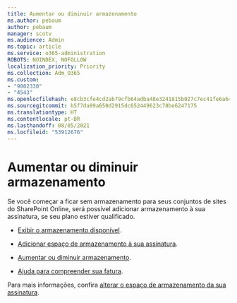 ```yaml
---
title: Aumentar ou diminuir armazenamento
ms.author: pebaum
author: pebaum
manager: scotv
ms.audience: Admin
ms.topic: article
ms.service: o365-administration
ROBOTS: NOINDEX, NOFOLLOW
localization_priority: Priority
ms.collection: Adm_O365
ms.custom:
- "9002330"
- "4543"
ms.openlocfilehash: e8cb3cfe4cd2ab79cfb64adba48e3241815b027c7ec41fe6a640ba7baa34ae7e
ms.sourcegitcommit: b5f7da89a650d2915dc652449623c78be6247175
ms.translationtype: HT
ms.contentlocale: pt-BR
ms.lasthandoff: 08/05/2021
ms.locfileid: "53912676"
---
```

# <a name="increase-or-decrease-storage"></a>Aumentar ou diminuir armazenamento

Se você começar a ficar sem armazenamento para seus conjuntos de sites do SharePoint Online, será possível adicionar armazenamento à sua assinatura, se seu plano estiver qualificado. 

- [Exibir o armazenamento disponível](https://docs.microsoft.com/microsoft-365/commerce/add-storage-space?view=o365-worldwide#view-available-storage). 

- [Adicionar espaço de armazenamento à sua assinatura](https://docs.microsoft.com/microsoft-365/commerce/add-storage-space?view=o365-worldwide#add-storage-to-your-subscription). 

- [Aumentar ou diminuir armazenamento](https://docs.microsoft.com/microsoft-365/commerce/add-storage-space?view=o365-worldwide#increase-or-decrease-storage). 

- [Ajuda para compreender sua fatura](https://docs.microsoft.com/microsoft-365/commerce/billing-and-payments/understand-your-invoice?view=o365-worldwide).

Para mais informações, confira [alterar o espaço de armazenamento da sua assinatura](https://docs.microsoft.com/microsoft-365/commerce/add-storage-space?view=o365-worldwide). 
